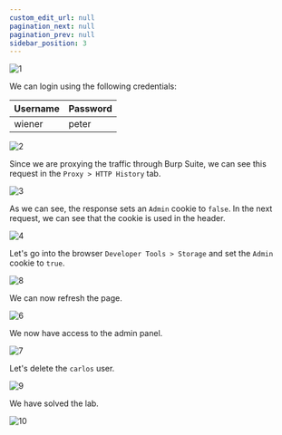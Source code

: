 ```yaml
---
custom_edit_url: null
pagination_next: null
pagination_prev: null
sidebar_position: 3
---
```


![1](https://github.com/Knign/Write-ups/assets/110326359/939ed246-1da4-4e3d-a736-5cac0294ae6f)

We can login using the following credentials:

| Username | Password |
| -------- | -------- |
| wiener         | peter         |

![2](https://github.com/Knign/Write-ups/assets/110326359/6b81b1ae-e7cc-410c-978c-ec313dc7f9de)

Since we are proxying the traffic through Burp Suite, we can see this request in the `Proxy > HTTP History` tab.

![3](https://github.com/Knign/Write-ups/assets/110326359/f27ed8d5-414b-4d13-8c8a-cfcc6aadfb43)

As we can see, the response sets an `Admin` cookie to `false`.
In the next request, we can see that the cookie is used in the header.

![4](https://github.com/Knign/Write-ups/assets/110326359/94bd4bc1-a6ba-4129-aa70-4d0ded525b6a)

Let's go into the browser `Developer Tools > Storage` and set the `Admin` cookie to `true`.

![8](https://github.com/Knign/Write-ups/assets/110326359/a2ee8a3e-294b-4686-bb13-5e213c4cd2fe)

We can now refresh the page.

![6](https://github.com/Knign/Write-ups/assets/110326359/38a98643-0895-4ba8-adad-ee3330e184ab)

We now have access to the admin panel.

![7](https://github.com/Knign/Write-ups/assets/110326359/214c05a0-9a0c-4ded-a019-0b6f3fd0d88a)

Let's delete the `carlos` user.

![9](https://github.com/Knign/Write-ups/assets/110326359/0812617e-3ae9-4e86-90eb-745ac08e2196)

We have solved the lab.

![10](https://github.com/Knign/Write-ups/assets/110326359/e294be8d-2529-4125-a598-334303cb837d)
